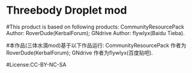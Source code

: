 # Threebody Droplet mod

#This product is based on following products:
CommunityResourcePack	Author:	RoverDude(KerbalForum);
GNdrive			Author:	flywlyx(Baidu Tieba).

#本作品(三体水滴mod)基于以下作品运行:
CommunityResourcePack	作者为RoverDude(KerbalForum);
GNdrive			作者为flywlyx(百度贴吧).

#License:CC-BY-NC-SA
